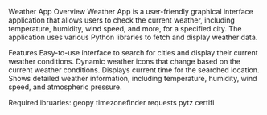 Weather App
Overview
Weather App is a user-friendly graphical interface application that allows users to check the current weather, including temperature, humidity, wind speed, and more, for a specified city.
The application uses various Python libraries to fetch and display weather data.

Features
Easy-to-use interface to search for cities and display their current weather conditions.
Dynamic weather icons that change based on the current weather conditions.
Displays current time for the searched location.
Shows detailed weather information, including temperature, humidity, wind speed, and atmospheric pressure.

Required ibruaries:
geopy
timezonefinder
requests
pytz
certifi

